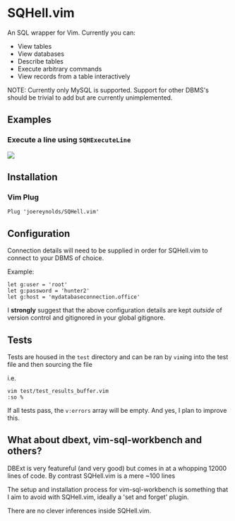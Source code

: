 # SQHell.vim

An SQL wrapper for Vim.
Currently you can:

- View tables
- View databases
- Describe tables
- Execute arbitrary commands
- View records from a table interactively

NOTE: Currently only MySQL is supported. Support for other DBMS's should be trivial to add but are currently unimplemented.

## Examples

### Execute a line using `SQHExecuteLine`

![](https://i.imgur.com/j3m62am.gifv)

## Installation


### Vim Plug

```
Plug 'joereynolds/SQHell.vim'
```

## Configuration

Connection details will need to be supplied in order for SQHell.vim to connect
to your DBMS of choice.

Example:

```
let g:user = 'root'
let g:password = 'hunter2'
let g:host = 'mydatabaseconnection.office'
```

I **strongly** suggest that the above configuration details are kept *outside*
of version control and gitignored in your global gitignore.

## Tests

Tests are housed in the `test` directory and can be ran by
`vim`ing into the test file and then sourcing the file

i.e.

```
vim test/test_results_buffer.vim
:so %
```

If all tests pass, the `v:errors` array will be empty.
And yes, I plan to improve this.

## What about dbext, vim-sql-workbench and others?

DBExt is very featureful (and very good) but comes in at a whopping 12000 lines
of code. By contrast SQHell.vim is a mere ~100 lines

The setup and installation process for vim-sql-workbench is something that I
aim to avoid with SQHell.vim, ideally a 'set and forget' plugin.

There are no clever inferences inside SQHell.vim.

